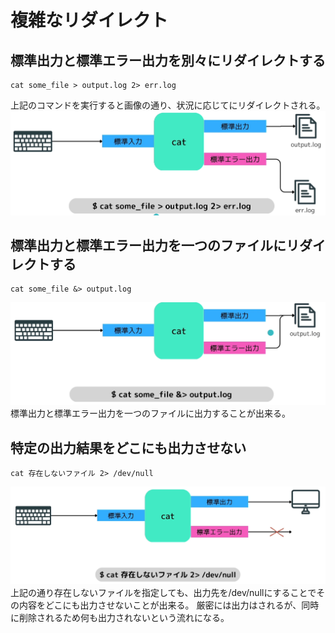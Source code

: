 # 複雑なリダイレクト
## 標準出力と標準エラー出力を別々にリダイレクトする
```terminal
cat some_file > output.log 2> err.log
```
上記のコマンドを実行すると画像の通り、状況に応じてにリダイレクトされる。
![複雑なリダイレクト](./img/image3.png)

## 標準出力と標準エラー出力を一つのファイルにリダイレクトする
```terminal
cat some_file &> output.log
```
![一つのファイルにリダイレクト](./img/image4.png)
標準出力と標準エラー出力を一つのファイルに出力することが出来る。


## 特定の出力結果をどこにも出力させない
```terminal
cat 存在しないファイル 2> /dev/null
```
![出力させない](./img/image5.png)
上記の通り存在しないファイルを指定しても、出力先を/dev/nullにすることでその内容をどこにも出力させないことが出来る。
厳密には出力はされるが、同時に削除されるため何も出力されないという流れになる。